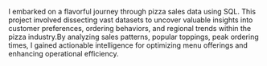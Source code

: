 

I embarked on a flavorful journey through pizza sales data using SQL. This project involved dissecting vast datasets to uncover valuable insights into customer preferences, ordering behaviors, and regional trends within the pizza industry.By analyzing sales patterns, popular toppings, peak ordering times, I gained actionable intelligence for optimizing menu offerings and enhancing operational efficiency.
